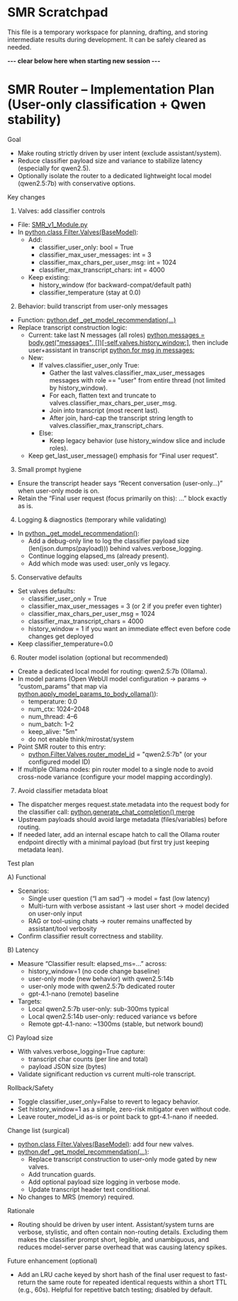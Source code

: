 # SMR Scratchpad

This file is a temporary workspace for planning, drafting, and storing intermediate results during development. It can be safely cleared as needed.

**--- clear below here when starting new session ---**


# SMR Router – Implementation Plan (User-only classification + Qwen stability)

Goal
- Make routing strictly driven by user intent (exclude assistant/system).
- Reduce classifier payload size and variance to stabilize latency (especially for qwen2.5).
- Optionally isolate the router to a dedicated lightweight local model (qwen2.5:7b) with conservative options.

Key changes

1) Valves: add classifier controls
- File: [SMR_v1_Module.py]()
- In [python.class Filter.Valves(BaseModel)](SMR_v1_Module.py:45):
  - Add:
    - classifier_user_only: bool = True
    - classifier_max_user_messages: int = 3
    - classifier_max_chars_per_user_msg: int = 1024
    - classifier_max_transcript_chars: int = 4000
  - Keep existing:
    - history_window (for backward-compat/default path)
    - classifier_temperature (stay at 0.0)

2) Behavior: build transcript from user-only messages
- Function: [python.def _get_model_recommendation(...)](SMR_v1_Module.py:225)
- Replace transcript construction logic:
  - Current: take last N messages (all roles) [python.messages = body.get("messages", [])[-self.valves.history_window:]](SMR_v1_Module.py:244), then include user+assistant in transcript [python.for msg in messages:](SMR_v1_Module.py:246)
  - New:
    - If valves.classifier_user_only True:
      - Gather the last valves.classifier_max_user_messages messages with role == "user" from entire thread (not limited by history_window).
      - For each, flatten text and truncate to valves.classifier_max_chars_per_user_msg.
      - Join into transcript (most recent last).
      - After join, hard-cap the transcript string length to valves.classifier_max_transcript_chars.
    - Else:
      - Keep legacy behavior (use history_window slice and include roles).
  - Keep get_last_user_message() emphasis for “Final user request”.

3) Small prompt hygiene
- Ensure the transcript header says “Recent conversation (user-only…)” when user-only mode is on.
- Retain the “Final user request (focus primarily on this): …” block exactly as is.

4) Logging & diagnostics (temporary while validating)
- In [python._get_model_recommendation()](SMR_v1_Module.py:225):
  - Add a debug-only line to log the classifier payload size (len(json.dumps(payload))) behind valves.verbose_logging.
  - Continue logging elapsed_ms (already present).
  - Add which mode was used: user_only vs legacy.

5) Conservative defaults
- Set valves defaults:
  - classifier_user_only = True
  - classifier_max_user_messages = 3 (or 2 if you prefer even tighter)
  - classifier_max_chars_per_user_msg = 1024
  - classifier_max_transcript_chars = 4000
  - history_window = 1 if you want an immediate effect even before code changes get deployed
- Keep classifier_temperature=0.0

6) Router model isolation (optional but recommended)
- Create a dedicated local model for routing: qwen2.5:7b (Ollama).
- In model params (Open WebUI model configuration -> params -> “custom_params” that map via [python.apply_model_params_to_body_ollama()](Reference/open_webui/utils/payload.py:118)):
  - temperature: 0.0
  - num_ctx: 1024–2048
  - num_thread: 4–6
  - num_batch: 1–2
  - keep_alive: "5m"
  - do not enable think/mirostat/system
- Point SMR router to this entry:
  - [python.Filter.Valves.router_model_id](SMR_v1_Module.py:63) = "qwen2.5:7b" (or your configured model ID)
- If multiple Ollama nodes: pin router model to a single node to avoid cross-node variance (configure your model mapping accordingly).

7) Avoid classifier metadata bloat
- The dispatcher merges request.state.metadata into the request body for the classifier call: [python.generate_chat_completion() merge](Reference/open_webui/utils/chat.py:171-179)
- Upstream payloads should avoid large metadata (files/variables) before routing.
- If needed later, add an internal escape hatch to call the Ollama router endpoint directly with a minimal payload (but first try just keeping metadata lean).

Test plan

A) Functional
- Scenarios:
  - Single user question (“I am sad”) → model = fast (low latency)
  - Multi-turn with verbose assistant → last user short → model decided on user-only input
  - RAG or tool-using chats → router remains unaffected by assistant/tool verbosity
- Confirm classifier result correctness and stability.

B) Latency
- Measure “Classifier result: elapsed_ms=…” across:
  - history_window=1 (no code change baseline)
  - user-only mode (new behavior) with qwen2.5:14b
  - user-only mode with qwen2.5:7b dedicated router
  - gpt-4.1-nano (remote) baseline
- Targets:
  - Local qwen2.5:7b user-only: sub-300ms typical
  - Local qwen2.5:14b user-only: reduced variance vs before
  - Remote gpt-4.1-nano: ~1300ms (stable, but network bound)

C) Payload size
- With valves.verbose_logging=True capture:
  - transcript char counts (per line and total)
  - payload JSON size (bytes)
- Validate significant reduction vs current multi-role transcript.

Rollback/Safety
- Toggle classifier_user_only=False to revert to legacy behavior.
- Set history_window=1 as a simple, zero-risk mitigator even without code.
- Leave router_model_id as-is or point back to gpt-4.1-nano if needed.

Change list (surgical)
- [python.class Filter.Valves(BaseModel)](SMR_v1_Module.py:45): add four new valves.
- [python.def _get_model_recommendation(...)](SMR_v1_Module.py:225):
  - Replace transcript construction to user-only mode gated by new valves.
  - Add truncation guards.
  - Add optional payload size logging in verbose mode.
  - Update transcript header text conditional.
- No changes to MRS (memory) required.

Rationale
- Routing should be driven by user intent. Assistant/system turns are verbose, stylistic, and often contain non-routing details. Excluding them makes the classifier prompt short, legible, and unambiguous, and reduces model-server parse overhead that was causing latency spikes.

Future enhancement (optional)
- Add an LRU cache keyed by short hash of the final user request to fast-return the same route for repeated identical requests within a short TTL (e.g., 60s). Helpful for repetitive batch testing; disabled by default.
